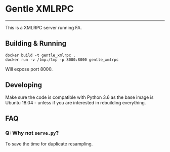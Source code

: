 # Gentle XMLRPC

-----

This is a XMLRPC server running FA.


## Building & Running

```
docker build -t gentle_xmlrpc .
docker run -v /tmp:/tmp -p 8000:8000 gentle_xmlrpc
```

Will expose port 8000.

## Developing

Make sure the code is compatible with Python 3.6 as the base image is Ubuntu 18.04 - unless if you are interested in rebuilding everything.

## FAQ

### Q: Why not `serve.py`?

To save the time for duplicate resampling.